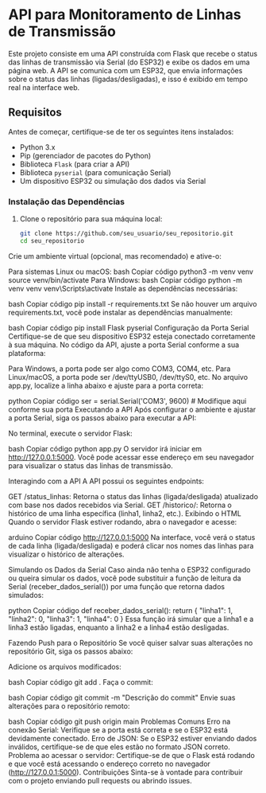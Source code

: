 # API para Monitoramento de Linhas de Transmissão

Este projeto consiste em uma API construída com Flask que recebe o status das linhas de transmissão via Serial (do ESP32) e exibe os dados em uma página web. A API se comunica com um ESP32, que envia informações sobre o status das linhas (ligadas/desligadas), e isso é exibido em tempo real na interface web.

## Requisitos

Antes de começar, certifique-se de ter os seguintes itens instalados:

- Python 3.x
- Pip (gerenciador de pacotes do Python)
- Biblioteca `Flask` (para criar a API)
- Biblioteca `pyserial` (para comunicação Serial)
- Um dispositivo ESP32 ou simulação dos dados via Serial

### Instalação das Dependências

1. Clone o repositório para sua máquina local:
   ```bash
   git clone https://github.com/seu_usuario/seu_repositorio.git
   cd seu_repositorio
Crie um ambiente virtual (opcional, mas recomendado) e ative-o:

Para sistemas Linux ou macOS:
bash
Copiar código
python3 -m venv venv
source venv/bin/activate
Para Windows:
bash
Copiar código
python -m venv venv
venv\Scripts\activate
Instale as dependências necessárias:

bash
Copiar código
pip install -r requirements.txt
Se não houver um arquivo requirements.txt, você pode instalar as dependências manualmente:

bash
Copiar código
pip install Flask pyserial
Configuração da Porta Serial
Certifique-se de que seu dispositivo ESP32 esteja conectado corretamente à sua máquina. No código da API, ajuste a porta Serial conforme a sua plataforma:

Para Windows, a porta pode ser algo como COM3, COM4, etc.
Para Linux/macOS, a porta pode ser /dev/ttyUSB0, /dev/ttyS0, etc.
No arquivo app.py, localize a linha abaixo e ajuste para a porta correta:

python
Copiar código
ser = serial.Serial('COM3', 9600)  # Modifique aqui conforme sua porta
Executando a API
Após configurar o ambiente e ajustar a porta Serial, siga os passos abaixo para executar a API:

No terminal, execute o servidor Flask:

bash
Copiar código
python app.py
O servidor irá iniciar em http://127.0.0.1:5000. Você pode acessar esse endereço em seu navegador para visualizar o status das linhas de transmissão.

Interagindo com a API
A API possui os seguintes endpoints:

GET /status_linhas: Retorna o status das linhas (ligada/desligada) atualizado com base nos dados recebidos via Serial.
GET /historico/<linha>: Retorna o histórico de uma linha específica (linha1, linha2, etc.).
Exibindo o HTML
Quando o servidor Flask estiver rodando, abra o navegador e acesse:

arduino
Copiar código
http://127.0.0.1:5000
Na interface, você verá o status de cada linha (ligada/desligada) e poderá clicar nos nomes das linhas para visualizar o histórico de alterações.

Simulando os Dados da Serial
Caso ainda não tenha o ESP32 configurado ou queira simular os dados, você pode substituir a função de leitura da Serial (receber_dados_serial()) por uma função que retorna dados simulados:

python
Copiar código
def receber_dados_serial():
    return {
        "linha1": 1,
        "linha2": 0,
        "linha3": 1,
        "linha4": 0
    }
Essa função irá simular que a linha1 e a linha3 estão ligadas, enquanto a linha2 e a linha4 estão desligadas.

Fazendo Push para o Repositório
Se você quiser salvar suas alterações no repositório Git, siga os passos abaixo:

Adicione os arquivos modificados:

bash
Copiar código
git add .
Faça o commit:

bash
Copiar código
git commit -m "Descrição do commit"
Envie suas alterações para o repositório remoto:

bash
Copiar código
git push origin main
Problemas Comuns
Erro na conexão Serial: Verifique se a porta está correta e se o ESP32 está devidamente conectado.
Erro de JSON: Se o ESP32 estiver enviando dados inválidos, certifique-se de que eles estão no formato JSON correto.
Problema ao acessar o servidor: Certifique-se de que o Flask está rodando e que você está acessando o endereço correto no navegador (http://127.0.0.1:5000).
Contribuições
Sinta-se à vontade para contribuir com o projeto enviando pull requests ou abrindo issues.

